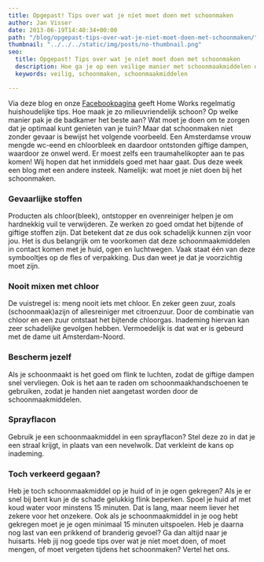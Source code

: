 ```yaml
---
title: Opgepast! Tips over wat je níet moet doen met schoonmaken
author: Jan Visser
date: 2013-06-19T14:40:34+00:00
path: "/blog/opgepast-tips-over-wat-je-niet-moet-doen-met-schoonmaken/"
thumbnail: "../../../static/img/posts/no-thumbnail.png"
seo:
  title: Opgepast! Tips over wat je níet moet doen met schoonmaken
  description: Hoe ga je op een veilige manier met schoonmaakmiddelen om?
  keywords: veilig, schoonmaken, schoonmaakmiddelen

---
```

Via deze blog en onze [Facebookpagina](https://www.facebook.com/homeworkshulp?ref=hl "Like ons op Facebook!") geeft Home Works regelmatig huishoudelijke tips. Hoe maak je zo milieuvriendelijk schoon? Op welke manier pak je de badkamer het beste aan? Wat moet je doen om te zorgen dat je optimaal kunt genieten van je tuin? Maar dat schoonmaken niet zonder gevaar is bewijst het volgende voorbeeld. Een Amsterdamse vrouw mengde wc-eend en chloorbleek en daardoor ontstonden giftige dampen, waardoor ze onwel werd. Er moest zelfs een traumahelikopter aan te pas komen! Wij hopen dat het inmiddels goed met haar gaat. Dus deze week een blog met een andere insteek. Namelijk: wat moet je níet doen bij het schoonmaken.

### **Gevaarlijke stoffen**

Producten als chloor(bleek), ontstopper en ovenreiniger helpen je om hardnekkig vuil te verwijderen. Ze werken zo goed omdat het bijtende of giftige stoffen zijn. Dat betekent dat ze dus ook schadelijk kunnen zijn voor jou. Het is dus belangrijk om te voorkomen dat deze schoonmaakmiddelen in contact komen met je huid, ogen en luchtwegen. Vaak staat één van deze symbooltjes op de fles of verpakking. Dus dan weet je dat je voorzichtig moet zijn.

### **Nooit mixen met chloor**

De vuistregel is: meng nooit iets met chloor. En zeker geen zuur, zoals (schoonmaak)azijn of allesreiniger met citroenzuur. Door de combinatie van chloor en een zuur ontstaat het bijtende chloorgas. Inademing hiervan kan zeer schadelijke gevolgen hebben. Vermoedelijk is dat wat er is gebeurd met de dame uit Amsterdam-Noord.

### **Bescherm jezelf**

Als je schoonmaakt is het goed om flink te luchten, zodat de giftige dampen snel vervliegen. Ook is het aan te raden om schoonmaakhandschoenen te gebruiken, zodat je handen niet aangetast worden door de schoonmaakmiddelen.

### **Sprayflacon**

Gebruik je een schoonmaakmiddel in een sprayflacon? Stel deze zo in dat je een straal krijgt, in plaats van een nevelwolk. Dat verkleint de kans op inademing.

### **Toch verkeerd gegaan?**

Heb je toch schoonmaakmiddel op je huid of in je ogen gekregen? Als je er snel bij bent kun je de schade gelukkig flink beperken. Spoel je huid af met koud water voor minstens 15 minuten. Dat is lang, maar neem liever het zekere voor het onzekere. Ook als je schoonmaakmiddel in je oog hebt gekregen moet je je ogen minimaal 15 minuten uitspoelen. Heb je daarna nog last van een prikkend of branderig gevoel? Ga dan altijd naar je huisarts. Heb jij nog goede tips over wat je níet moet doen, of moet mengen, of moet vergeten tijdens het schoonmaken? Vertel het ons.